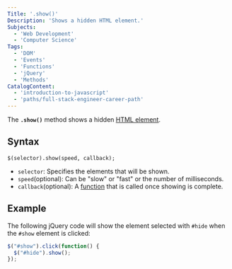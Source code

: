 ```yaml
---
Title: '.show()'
Description: 'Shows a hidden HTML element.'
Subjects:
  - 'Web Development'
  - 'Computer Science'
Tags:
  - 'DOM'
  - 'Events'
  - 'Functions'
  - 'jQuery'
  - 'Methods'
CatalogContent:
  - 'introduction-to-javascript'
  - 'paths/full-stack-engineer-career-path'
---
```


The **`.show()`** method shows a hidden [HTML element](https://www.codecademy.com/resources/docs/html/elements).

## Syntax

```pseudo
$(selector).show(speed, callback);
```

- `selector`: Specifies the elements that will be shown.
- `speed`(optional): Can be "slow" or "fast" or the number of milliseconds.
- `callback`(optional): A [function](https://www.codecademy.com/resources/docs/javascript/callbacks) that is called once showing is complete.

## Example

The following jQuery code will show the element selected with `#hide` when the `#show` element is clicked:

<!-- prettier-ignore -->
```js
$("#show").click(function() {
  $("#hide").show();
});
```
